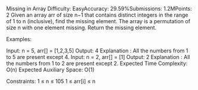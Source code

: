 Missing in Array
Difficulty: EasyAccuracy: 29.59%Submissions: 1.2MPoints: 2
Given an array arr of size n−1 that contains distinct integers in the range of 1 to n (inclusive), find the missing element. The array is a permutation of size n with one element missing. Return the missing element.

Examples:

Input: n = 5, arr[] = [1,2,3,5]
Output: 4
Explanation : All the numbers from 1 to 5 are present except 4.
Input: n = 2, arr[] = [1]
Output: 2
Explanation : All the numbers from 1 to 2 are present except 2.
Expected Time Complexity: O(n)
Expected Auxiliary Space: O(1)

Constraints:
1 ≤ n ≤ 105
1 ≤ arr[i] ≤ n